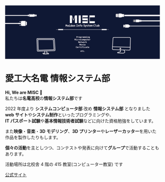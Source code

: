![banner](images/background.png)
# 愛工大名電 情報システム部

**Hi, We are MISC 👋**  
私たちは**名電高校**の**情報システム部**です

2022 年度より **システムコンピュータ部** 改め **情報システム部** となりました  
**web サイト**や**システム制作**といったプログラミングや、  
**IT パスポート試験**や**基本情報技術者試験**などに向けた資格勉強をしています。

また**映像**・**音楽**・**3D モデリング**、**3D プリンター**や**レーザーカッター**を用いた作品を製作したりもします。

**個々の活動**を主としつつ、コンテストや発表に向けて**グループ**で活動することもあります。

活動場所は北校舎 4 階の 415 教室(コンピューター教室) です  

[公式サイト](https://misc-org.dev)